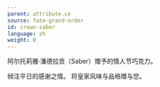 ```yaml
---
parent: attribute.ce
source: fate-grand-order
id: crown-saber
language: zh
weight: 0
---
```


阿尔托莉雅·潘德拉贡（Saber）赠予的情人节巧克力。

倾注平日的感谢之情。
将皇家风味与品格赠与您。
